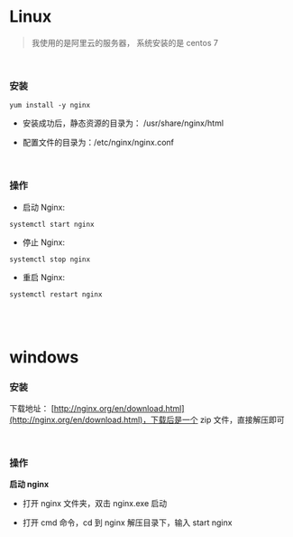 # Linux

> 我使用的是阿里云的服务器， 系统安装的是 centos 7

</br>

### 安装

```
yum install -y nginx
```

- 安装成功后，静态资源的目录为： /usr/share/nginx/html

- 配置文件的目录为：/etc/nginx/nginx.conf

</br>

### 操作

- 启动 Nginx:

```
systemctl start nginx
```

- 停止 Nginx:

```
systemctl stop nginx
```

- 重启 Nginx:

```
systemctl restart nginx
```

</br>
</br>

# windows

### 安装

下载地址： [http://nginx.org/en/download.html](http://nginx.org/en/download.html)，下载后是一个 zip 文件，直接解压即可

</br>

### 操作

**启动 nginx**

- 打开 nginx 文件夹，双击 nginx.exe 启动

- 打开 cmd 命令，cd 到 nginx 解压目录下，输入 start nginx
